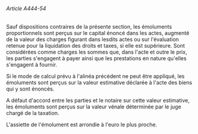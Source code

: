 ###### Article A444-54

Sauf dispositions contraires de la présente section, les émoluments proportionnels sont perçus sur le capital énoncé dans les actes, augmenté de la valeur des charges figurant dans lesdits actes ou sur l'évaluation retenue pour la liquidation des droits et taxes, si elle est supérieure. Sont considérées comme charges les sommes que, dans l'acte et outre le prix, les parties s'engagent à payer ainsi que les prestations en nature qu'elles s'engagent à fournir.

Si le mode de calcul prévu à l'alinéa précédent ne peut être appliqué, les émoluments sont perçus sur la valeur estimative déclarée à l'acte des biens qui y sont énoncés.

A défaut d'accord entre les parties et le notaire sur cette valeur estimative, les émoluments sont perçus sur la valeur vénale déterminée par le juge chargé de la taxation.

L'assiette de l'émolument est arrondie à l'euro le plus proche.

